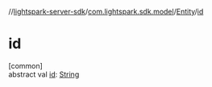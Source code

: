 //[lightspark-server-sdk](../../../index.md)/[com.lightspark.sdk.model](../index.md)/[Entity](index.md)/[id](id.md)

# id

[common]\
abstract val [id](id.md): [String](https://kotlinlang.org/api/latest/jvm/stdlib/kotlin/-string/index.html)
